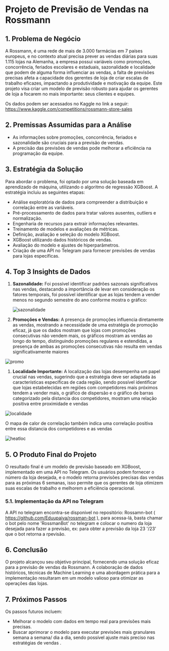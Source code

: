 # Projeto de Previsão de Vendas na Rossmann

## **1. Problema de Negócio**

A Rossmann, é uma rede de mais de 3.000 farmácias em 7 países europeus, e no contexto atual precisa prever as vendas diárias para suas 1.115 lojas na Alemanha, a empresa possui variáveis como promoções, concorrência, feriados escolares e estaduais, sazonalidade e localidade que podem de alguma forma influenciar as vendas, a falta de previsões precisas afeta a capacidade dos gerentes de loja de criar escalas de trabalho eficazes, impactando a produtividade e motivação da equipe. Este projeto visa criar um modelo de previsão robusto para ajudar os gerentes de loja a focarem no mais importante: seus clientes e equipes.

Os dados podem ser acessados no Kaggle no link a seguir:
https://www.kaggle.com/competitions/rossmann-store-sales

## **2. Premissas Assumidas para a Análise**

- As informações sobre promoções, concorrência, feriados e sazonalidade são cruciais para a previsão de vendas.
- A precisão das previsões de vendas pode melhorar a eficiência na programação da equipe.

## **3. Estratégia da Solução**

Para abordar o problema, foi optado por uma solução baseada em aprendizado de máquina, utilizando o algoritmo de regressão XGBoost. A estratégia incluiu as seguintes etapas:

- Análise exploratória de dados para compreender a distribuição e correlação entre as variáveis.
- Pré-processamento de dados para tratar valores ausentes, outliers e normalização.
- Engenharia de recursos para extrair informações relevantes.
- Treinamento de modelos e avaliações de métricas.
- Definição, avaliação e seleção do modelo XGBoost.
- XGBoost utilizando dados históricos de vendas.
- Avaliação do modelo e ajustes de hiperparâmetros.
- Criação de uma API no Telegram para fornecer previsões de vendas para lojas específicas.

## **4. Top 3 Insights de Dados**

1. **Sazonalidade:** Foi possível identificar padrões sazonais significativos nas vendas, destacando a importância de levar em consideração os fatores temporais, foi possível identificar que as lojas tendem a vender menos  no segundo semestre do ano conforme mostra o gráfico:
    
    ![sazonalidade](img/sazonalidade.png)
    

2. **Promoções e Vendas:** A presença de promoções influencia diretamente as vendas, mostrando a necessidade de uma estratégia de promoção eficaz, já que os dados mostram que lojas com promoções consecutivas não vendem mais, os gráficos mostram as vendas ao longo do tempo, distinguindo promoções regulares e estendidas, a presença de ambas as promoções consecutivas não resulta em vendas significativamente maiores

![promo](img/promo.png)

1. **Localidade Importante:** A localização das lojas desempenha um papel crucial nas vendas, sugerindo que a estratégia deve ser adaptada às características específicas de cada região, sendo possível identificar que lojas estabelecidas em regiões com competidores mais próximos tendem a vender mais, o gráfico de dispersão e o gráfico de barras categorizado pela distancia dos competidores, mostram uma relação positiva entre proximidade e vendas

![localidade](img/localidade.png)

O mapa de calor de correlação também indica uma correlação positiva entre essa distancia dos competidores e as vendas

![heatloc](img/heatloc.png)

## **5. O Produto Final do Projeto**

O resultado final é um modelo de previsão baseado em XGBoost, implementado em uma API no Telegram. Os usuários podem fornecer o número da loja desejada, e o modelo retorna previsões precisas das vendas para as próximas 6 semanas,  isso permite que os gerentes de loja otimizem suas escalas de trabalho e melhorem a eficiência operacional.

### **5.1. Implementação da API no Telegram**

A API no telegram encontra-se disponivel no repositório: Rossamn-bot ( https://github.com/Eduupaiva/rossman-bot ), para acessa-lá, basta chamar o bot pelo nome 'RossmanBot' no telegram e colocar o numero da loja desejada para fazer a previsão, ex: para obter a previsão da loja 23 '/23' que o bot retorna a rpevisão.

## **6. Conclusão**

O projeto alcançou seu objetivo principal, fornecendo uma solução eficaz para a previsão de vendas da Rossmann. A colaboração de dados históricos,  técnicas de Machine Learning  e uma abordagem prática para a implementação resultaram em um modelo valioso para otimizar as operações das lojas.

## **7. Próximos Passos**

Os passos futuros incluem:

- Melhorar o modelo com dados em tempo real para previsões mais precisas.
- Buscar aprimorar o modelo para executar previsões mais granulares semana a semana/ dia a dia, sendo possível ajuste mais preciso nas estratégias de vendas .
